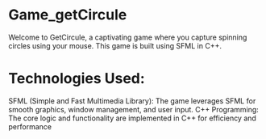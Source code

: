 # Game_getCircule
Welcome to GetCircule, a captivating game where you capture spinning circles using your mouse. This game is built using SFML in C++.

# Technologies Used:
  SFML (Simple and Fast Multimedia Library): The game leverages SFML for smooth graphics, window management, and user input.
  C++ Programming: The core logic and functionality are implemented in C++ for efficiency and performance
